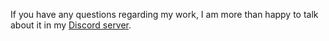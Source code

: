 If you have any questions regarding my work, I am more than happy to talk about it in my [Discord server](https://discord.gg/Ng4UmKKbvZ).

<!---
OfficerSpy/OfficerSpy is a ✨ special ✨ repository because its `README.md` (this file) appears on your GitHub profile.
You can click the Preview link to take a look at your changes.
--->
